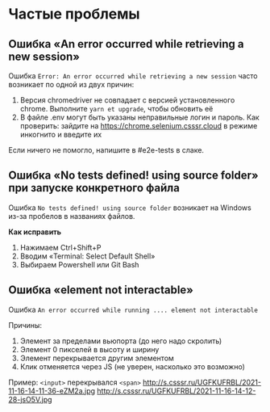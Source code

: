 # Частые проблемы

## Ошибка «An error occurred while retrieving a new session»

Ошибка `Error: An error occurred while retrieving a new session` часто возникает по одной из двух причин:

1. Версия chromedriver не совпадает с версией установленного chrome. Выполните `yarn et upgrade`, чтобы обновить её
2. В файле .env могут быть указаны неправильные логин и пароль. Как проверить: зайдите на https://chrome.selenium.csssr.cloud в режиме инкогнито и введите их

Если ничего не помогло, напишите в #e2e-tests в слаке.

## Ошибка «No tests defined! using source folder» при запуске конкретного файла

Ошибка `No tests defined! using source folder` возникает на Windows из-за пробелов в названиях файлов.

**Как исправить**

1. Нажимаем Ctrl+Shift+P
2. Вводим «Terminal: Select Default Shell»
3. Выбираем Powershell или Git Bash

## Ошибка «element not interactable»

Ошибка `An error occurred while running .... element not interactable`

Причины:

1. Элемент за пределами вьюпорта (до него надо скролить)
2. Элемент 0 пикселей в высоту и ширину
3. Элемент перекрывается другим элементом
4. Клик отменяется через JS (не уверен, насколько это возможно)

Пример:
`<input>` перекрывался `<span>`
http://s.csssr.ru/UGFKUFRBL/2021-11-16-14-11-36-eZM2a.jpg
http://s.csssr.ru/UGFKUFRBL/2021-11-16-14-12-28-jsO5V.jpg
